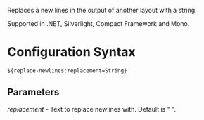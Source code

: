 Replaces a new lines in the output of another layout with a string.

Supported in .NET, Silverlight, Compact Framework and Mono.

# Configuration Syntax
`${replace-newlines:replacement=String}`

## Parameters
_replacement_ - Text to replace newlines with. Default is " ".